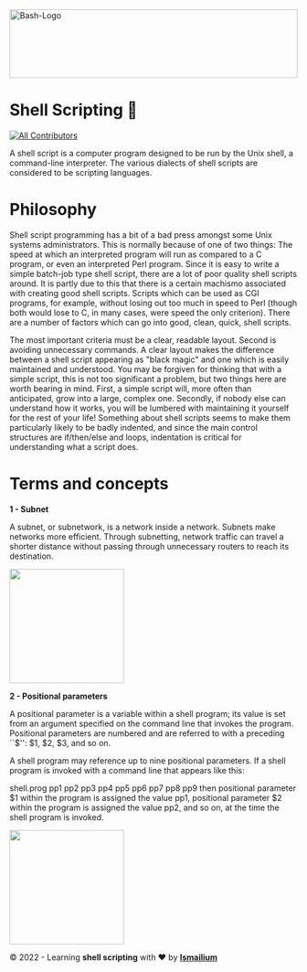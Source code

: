 <img src="https://cdn.worldvectorlogo.com/logos/bash-1.svg" alt="Bash-Logo" height="120px" width="100%" />

# Shell Scripting :100:

<!-- ALL-CONTRIBUTORS-BADGE:START - Do not remove or modify this section -->

[![All Contributors](https://img.shields.io/badge/all_contributors-1-orange.svg?style=flat-square)](#contributors-)

<!-- ALL-CONTRIBUTORS-BADGE:END -->

A shell script is a computer program designed to be run by the Unix shell, a command-line interpreter. The various dialects of shell scripts are considered to be scripting languages.

# Philosophy

Shell script programming has a bit of a bad press amongst some Unix systems administrators. This is normally because of one of two things:
The speed at which an interpreted program will run as compared to a C program, or even an interpreted Perl program.
Since it is easy to write a simple batch-job type shell script, there are a lot of poor quality shell scripts around.
It is partly due to this that there is a certain machismo associated with creating good shell scripts. Scripts which can be used as CGI programs, for example, without losing out too much in speed to Perl (though both would lose to C, in many cases, were speed the only criterion).
There are a number of factors which can go into good, clean, quick, shell scripts.

The most important criteria must be a clear, readable layout.
Second is avoiding unnecessary commands.
A clear layout makes the difference between a shell script appearing as "black magic" and one which is easily maintained and understood.
You may be forgiven for thinking that with a simple script, this is not too significant a problem, but two things here are worth bearing in mind.
First, a simple script will, more often than anticipated, grow into a large, complex one.
Secondly, if nobody else can understand how it works, you will be lumbered with maintaining it yourself for the rest of your life!
Something about shell scripts seems to make them particularly likely to be badly indented, and since the main control structures are if/then/else and loops, indentation is critical for understanding what a script does.

# Terms and concepts
<strong>1 - Subnet</strong>

A subnet, or subnetwork, is a network inside a network.
Subnets make networks more efficient. Through subnetting, network traffic can travel a shorter distance without passing through unnecessary routers to reach its destination.

<img src="https://cf-assets.www.cloudflare.com/slt3lc6tev37/2pBqIHUTSlxI7EW9XZPKf3/551ab3390ab9ab86fee15c73fd245f6c/subnet-diagram.svg" height="200px" />

<strong>2 - Positional parameters</strong>

A positional parameter is a variable within a shell program; its value is set from an argument specified on the command line that invokes the program. Positional parameters are numbered and are referred to with a preceding ``$'': $1, $2, $3, and so on.

A shell program may reference up to nine positional parameters. If a shell program is invoked with a command line that appears like this:

   shell.prog pp1 pp2 pp3 pp4 pp5 pp6 pp7 pp8 pp9
then positional parameter $1 within the program is assigned the value pp1, positional parameter $2 within the program is assigned the value pp2, and so on, at the time the shell program is invoked.

<img src="https://www.computerhope.com/jargon/p/positional-parameter.jpg" height="200px" />

&copy; 2022 - Learning <strong>shell scripting</strong> with ❤️ by <a href="https://ismailium.vercel.app/"><b>Ismailium</b></a>
